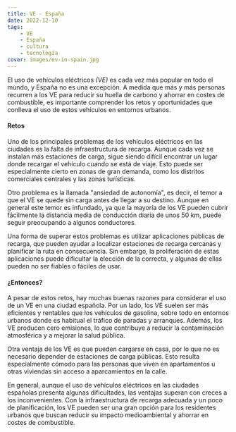 ```yaml
---
title: VE - España
date: 2022-12-10
tags:
    - VE
    - España
    - cultura
    - tecnología
cover: images/ev-in-spain.jpg
---
```


El uso de vehículos eléctricos *(VE)* es cada vez más popular en todo el mundo, y España no es una excepción. A medida que más y más personas recurren a los VE para reducir su huella de carbono y ahorrar en costes de combustible, es importante comprender los retos y oportunidades que conlleva el uso de estos vehículos en entornos urbanos.

<!--more-->

#### Retos

Uno de los principales problemas de los vehículos eléctricos en las ciudades es la falta de infraestructura de recarga. Aunque cada vez se instalan más estaciones de carga, sigue siendo difícil encontrar un lugar donde recargar el vehículo cuando se está de viaje. Esto puede ser especialmente cierto en zonas de gran demanda, como los distritos comerciales centrales y las zonas turísticas.

Otro problema es la llamada "ansiedad de autonomía", es decir, el temor a que el VE se quede sin carga antes de llegar a su destino. Aunque en general este temor es infundado, ya que la mayoría de los VE pueden cubrir fácilmente la distancia media de conducción diaria de unos 50 km, puede seguir preocupando a algunos conductores.

Una forma de superar estos problemas es utilizar aplicaciones públicas de recarga, que pueden ayudar a localizar estaciones de recarga cercanas y planificar la ruta en consecuencia. Sin embargo, la proliferación de estas aplicaciones puede dificultar la elección de la correcta, y algunas de ellas pueden no ser fiables o fáciles de usar.

#### ¿Entonces?

A pesar de estos retos, hay muchas buenas razones para considerar el uso de un VE en una ciudad española. Por un lado, los VE suelen ser más eficientes y rentables que los vehículos de gasolina, sobre todo en entornos urbanos donde es habitual el tráfico de paradas y arranques. Además, los VE producen cero emisiones, lo que contribuye a reducir la contaminación atmosférica y a mejorar la salud pública.

Otra ventaja de los VE es que pueden cargarse en casa, por lo que no es necesario depender de estaciones de carga públicas. Esto resulta especialmente cómodo para las personas que viven en apartamentos u otras viviendas sin acceso a aparcamientos en la calle.

En general, aunque el uso de vehículos eléctricos en las ciudades españolas presenta algunas dificultades, las ventajas superan con creces a los inconvenientes. Con la infraestructura de recarga adecuada y un poco de planificación, los VE pueden ser una gran opción para los residentes urbanos que buscan reducir su impacto medioambiental y ahorrar en costes de combustible.